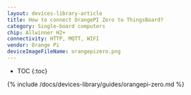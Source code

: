 ```yaml
---
layout: devices-library-article
title: How to connect OrangePI Zero to ThingsBoard?
category: Single-board computers
chip: Allwinner H2+
connectivity: HTTP, MQTT, WIFI
vendor: Orange Pi
deviceImageFileName: orangepizero.png
---
```


* TOC
{:toc}

{% include /docs/devices-library/guides/orangepi-zero.md %}